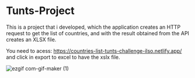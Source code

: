 # Tunts-Project

This is a project that i developed, which the application creates an HTTP request to get the list of countries, and with the result
obtained from the API creates an XLSX file.

You need to acess: https://countries-list-tunts-challenge-ilso.netlify.app/ and click in export to excel to have the xslx file.


![ezgif com-gif-maker (1)](https://user-images.githubusercontent.com/100448527/186183452-a0509e21-0761-40a2-984b-2b9297dde45e.gif)
